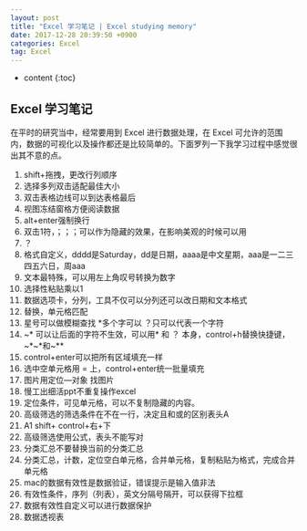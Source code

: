 ```yaml
---
layout: post
title: "Excel 学习笔记 | Excel studying memory"
date: 2017-12-28 20:39:50 +0900
categories: Excel
tag: Excel
---
```


* content
{:toc}





Excel 学习笔记
--------
在平时的研究当中，经常要用到 Excel 进行数据处理，在 Excel 可允许的范围内，数据的可视化以及操作都还是比较简单的。下面罗列一下我学习过程中感觉很出其不意的点。

1. shift+拖拽，更改行列顺序
2. 选择多列双击适配最佳大小
3. 双击表格边线可以到达表格最后
4. 视图冻结窗格方便阅读数据
5. alt+enter强制换行
6. 双击1符，；；；可以作为隐藏的效果，在影响美观的时候可以用
7. ？
8. 格式自定义，dddd是Saturday，dd是日期，aaaa是中文星期，aaa是一二三四五六日，周aaa
9. 文本最特殊，可以用左上角叹号转换为数字
10. 选择性粘贴乘以1
11. 数据选项卡，分列，工具不仅可以分列还可以改日期和文本格式
12. 替换，单元格匹配
13. 星号可以做模糊查找 *多个字可以 ？只可以代表一个字符
14. ~* 可以让后面的字符不生效，可以用* 和 ？ 本身，control+h替换快捷键，~*~*和~**
15. control+enter可以把所有区域填充一样
16. 选中空单元格用 = 上，control+enter统一批量填充
17. 图片用定位—对象 找图片
18. 慢工出细活ppt不重复操作excel
19. 定位条件，可见单元格，可以不复制隐藏的内容。
20. 高级筛选的筛选条件在不在一行，决定且和或的区别表头A
21. A1 shift+ control+右+下
22. 高级筛选使用公式，表头不能写对
23. 分类汇总不要替换当前的分类汇总
24. 分类汇总，计数，定位空白单元格，合并单元格，复制粘贴为格式，完成合并单元格
25. mac的数据有效性是数据验证，错误提示是输入值非法
26. 有效性条件，序列（列表），英文分隔号隔开，可以获得下拉框
27. 数据有效性自定义可以进行数据保护
28. 数据透视表


